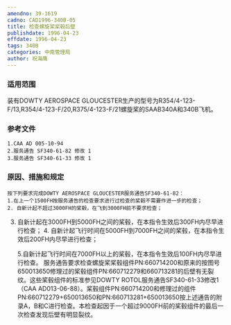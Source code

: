 ```yaml
---
amendno: 39-1619
cadno: CAD1996-340B-05
title: 检查螺旋桨桨毂后壁
publishdate: 1996-04-23
effdate: 1996-04-23
tags: 340B
categories: 中南管理局
author: 祝海鹰
---
```


### 适用范围 
装有DOWTY AEROSPACE GLOUCESTER生产的型号为R354/4-123-F/13,R354/4-123-F/20,R375/4-123-F/21螺旋桨的SAAB340A和340B飞机。

<!--more-->
### 参考文件
    1.CAA AD 005-10-94   
    2.服务通告 SF340-61-82 修改 1 
    3.服务通告 SF340-61-33 修改 1 

### 原因、措施和规定 
    按下列要求完成DOWTY AEROSPACE GLOUCESTER服务通告SF340-61-82： 
    1.在上一个1500FH按服务通告的检查要求进行过检查的桨毂不需要作进一步的检查； 
    2. 自新计起不超过3000FH的桨毂，在飞到3000FH前不要求检查；
 3. 自新计起在3000FH到5000FH之间的桨毂，在本指令生效后300FH内尽早进行检查； 
    4. 自新计起飞行时间在5000FH到7000FH之间的桨毂，在本指令生效后200FH内尽早进行检查； 

  
    5.自新计起飞行时间在7000FH以上的桨毂，在本指令生效后100FH内尽早进行检查。 
    服务通告要求检查螺旋桨桨毂组件PN:660714200和原来的按图号650013650修理过的桨毂组件PN:660712279和660713281的后壁有无裂纹。这些桨毂组件的标准参见DOWTY ROTOL服务通告SF340-61-33修改1（CAA AD013-06-88）。桨毂组件PN:660714200和修理过的组件PN:660712279+650013650和PN:660713281+650013650按上述通告的附录A，B和C进行检查。本检查起因于一个超过9000FH前的桨毂组件的最后一次检查发现后壁有明显裂纹。
